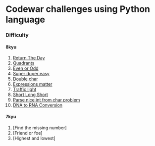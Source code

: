 # Codewar challenges using Python language

### Difficulty
#### 8kyu
1. [Return The Day](https://github.com/lasanthamudalige/codewars-python/blob/main/return_the_day.py)
2. [Quadrants](https://github.com/lasanthamudalige/codewars-python/blob/main/quadrants.py)
3. [Even or Odd](https://github.com/lasanthamudalige/codewars-python/blob/main/even_or_odd.py)
4. [Super duper easy](https://github.com/lasanthamudalige/codewars-python/blob/main/super_duper_easy.py)
5. [Double char](https://github.com/lasanthamudalige/codewars-python/blob/main/double_char.py)
6. [Expressions matter](https://github.com/lasanthamudalige/codewars-python/blob/main/expressions_matter.py)
7. [Traffic light](https://github.com/lasanthamudalige/codewars-python/blob/main/traffic_light.py)
8. [Short Long Short](https://github.com/lasanthamudalige/codewars-python/blob/main/traffic_light.py)
9. [Parse nice int from char problem](https://github.com/lasanthamudalige/codewars-python/blob/main/parse_int_from_char_problem.py)
10. [DNA to RNA Conversion](https://github.com/lasanthamudalige/codewars-python/blob/main/dna_to_rna_conversion.py)

#### 7kyu
1. [Find the missing number]
2. [Friend or foe]
3. [Highest and lowest]

